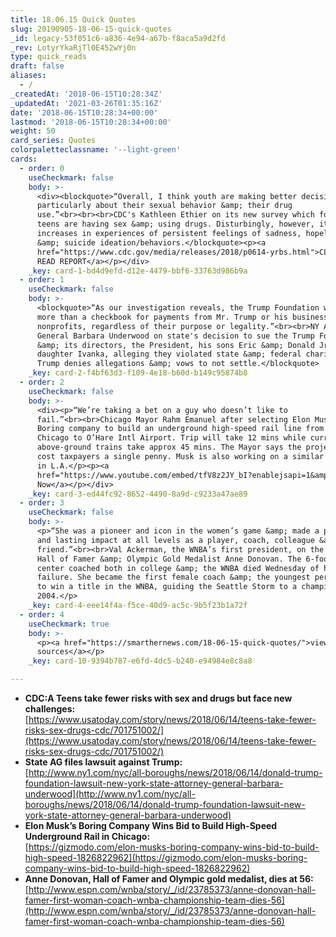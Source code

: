 ```yaml
---
title: 18.06.15 Quick Quotes
slug: 20190905-18-06-15-quick-quotes
_id: legacy-53f051c6-a836-4e94-a67b-f8aca5a9d2fd
_rev: LotyrYkaRjTl0E452wYj0n
type: quick_reads
draft: false
aliases:
  - /
_createdAt: '2018-06-15T10:28:34Z'
_updatedAt: '2021-03-26T01:35:16Z'
date: '2018-06-15T10:28:34+00:00'
lastmod: '2018-06-15T10:28:34+00:00'
weight: 50
card_series: Quotes
colorpaletteclassname: '--light-green'
cards:
  - order: 0
    useCheckmark: false
    body: >-
      <div><blockquote>“Overall, I think youth are making better decisions,
      particularly about their sexual behavior &amp; their drug
      use.”<br><br><br>CDC's Kathleen Ethier on its new survey which found fewer
      teens are having sex &amp; using drugs. Disturbingly, however, it found
      increases in experiences of persistent feelings of sadness, hopelessness
      &amp; suicide ideation/behaviors.</blockquote><p><a
      href="https://www.cdc.gov/media/releases/2018/p0614-yrbs.html">CLICK: TO
      READ REPORT</a></p></div>
    _key: card-1-bd4d9efd-d12e-4479-bbf6-33763d986b9a
  - order: 1
    useCheckmark: false
    body: >-
      <blockquote>“As our investigation reveals, the Trump Foundation was little
      more than a checkbook for payments from Mr. Trump or his business to
      nonprofits, regardless of their purpose or legality.”<br><br>NY Attorney
      General Barbara Underwood on state's decision to sue the Trump Foundation
      &amp; its directors, the President, his sons Eric &amp; Donald Jr. and
      daughter Ivanka, alleging they violated state &amp; federal charities law.
      Trump denies allegations &amp; vows to not settle.</blockquote>
    _key: card-2-f4bf63d3-f109-4e18-b60d-b149c95874b8
  - order: 2
    useCheckmark: false
    body: >-
      <div><p>“We’re taking a bet on a guy who doesn’t like to
      fail.”<br><br>Chicago Mayor Rahm Emanuel after selecting Elon Musk's
      Boring company to build an underground high-speed rail line from downtown
      Chicago to O’Hare Intl Airport. Trip will take 12 mins while current
      above-ground trains take approx 45 mins. The Mayor says the project won't
      cost taxpayers a single penny. Musk is also working on a similar project
      in L.A.</p><p><a
      href="https://www.youtube.com/embed/tfV8z2JY_bI?enablejsapi=1&amp;autoplay=1&amp;rel=0">Watch
      Now</a></p></div>
    _key: card-3-ed44fc92-8652-4490-8a9d-c9233a47ae89
  - order: 3
    useCheckmark: false
    body: >-
      <p>“She was a pioneer and icon in the women’s game &amp; made a profound
      and lasting impact at all levels as a player, coach, colleague &amp;
      friend.”<br><br>Val Ackerman, the WNBA’s first president, on the death of
      Hall of Famer &amp; Olympic Gold Medalist Anne Donovan. The 6-foot-8
      center coached both in college &amp; the WNBA died Wednesday of heart
      failure. She became the first female coach &amp; the youngest person (42)
      to win a title in the WNBA, guiding the Seattle Storm to a championship in
      2004.</p>
    _key: card-4-eee14f4a-f5ce-40d9-ac5c-9b5f23b1a72f
  - order: 4
    useCheckmark: true
    body: >-
      <p><a href="https://smarthernews.com/18-06-15-quick-quotes/">view
      sources</a></p>
    _key: card-10-9394b787-e6fd-4dc5-b240-e94984e8c8a8

---
```

* **CDC:A Teens take fewer risks with sex and drugs but face new challenges:**  
[https://www.usatoday.com/story/news/2018/06/14/teens-take-fewer-risks-sex-drugs-cdc/701751002/](https://www.usatoday.com/story/news/2018/06/14/teens-take-fewer-risks-sex-drugs-cdc/701751002/)
* **State AG files lawsuit against Trump:**  
[http://www.ny1.com/nyc/all-boroughs/news/2018/06/14/donald-trump-foundation-lawsuit-new-york-state-attorney-general-barbara-underwood](http://www.ny1.com/nyc/all-boroughs/news/2018/06/14/donald-trump-foundation-lawsuit-new-york-state-attorney-general-barbara-underwood)
* **Elon Musk’s Boring Company Wins Bid to Build High-Speed Underground Rail in Chicago:**  
[https://gizmodo.com/elon-musks-boring-company-wins-bid-to-build-high-speed-1826822962](https://gizmodo.com/elon-musks-boring-company-wins-bid-to-build-high-speed-1826822962)
* **Anne Donovan, Hall of Famer and Olympic gold medalist, dies at 56:**  
[http://www.espn.com/wnba/story/_/id/23785373/anne-donovan-hall-famer-first-woman-coach-wnba-championship-team-dies-56](http://www.espn.com/wnba/story/_/id/23785373/anne-donovan-hall-famer-first-woman-coach-wnba-championship-team-dies-56)